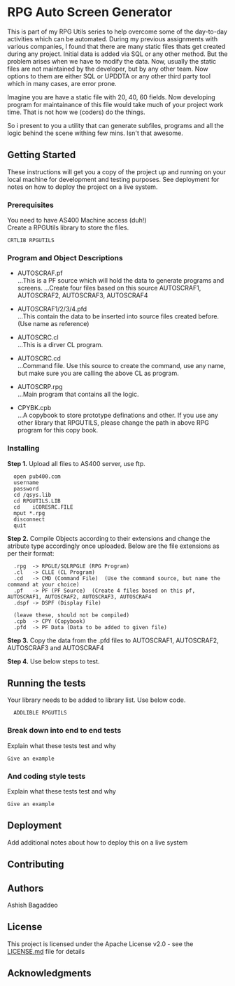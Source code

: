 # RPG Auto Screen Generator

This is part of my RPG Utils series to help overcome some of the day-to-day activities which can be automated.
During my previous assignments with various companies, I found that there are many static files thats get created during any project.
Initial data is added via SQL or any other method. But the problem arises when we have to modify the data. Now, usually the static files are not maintained by the developer, but by any other team. Now options to them are either SQL or UPDDTA or any other third party tool which in many cases, are error prone.

Imagine you are have a static file with 20, 40, 60 fields. Now developing program for maintainance of this file would take much of your project work time. That is not how we (coders) do the things.

So i present to you a utility that can generate subfiles, programs and all the logic behind the scene withing few mins. Isn't that awesome. 

## Getting Started

These instructions will get you a copy of the project up and running on your local machine for development and testing purposes. See deployment for notes on how to deploy the project on a live system.

### Prerequisites

You need to have AS400 Machine access (duh!)  
Create a RPGUtils library to store the files.
```
CRTLIB RPGUTILS
```

### Program and Object Descriptions  
  
  * AUTOSCRAF.pf  
  ...This is a PF source which will hold the data to generate programs and screens. 
  ...Create four files based on this source AUTOSCRAF1, AUTOSCRAF2, AUTOSCRAF3, AUTOSCRAF4

  * AUTOSCRAF1/2/3/4.pfd  
  ...This contain the data to be inserted into source files created before. (Use name as reference)

  * AUTOSCRC.cl  
  ...This is a dirver CL program. 

  * AUTOSCRC.cd  
  ...Command file. Use this source to create the command, use any name, but make sure you are calling the above CL as program.

  * AUTOSCRP.rpg  
  ...Main program that contains all the logic. 

  * CPYBK.cpb  
  ...A copybook to store prototype definations and other. If you use any other library that RPGUTILS, please change the path in above RPG program for this copy book.


### Installing

**Step 1.**
Upload all files to AS400 server, use ftp.
```
  open pub400.com
  username
  password
  cd /qsys.lib	
  cd RPGUTILS.LIB 				
  cd 	iCORESRC.FILE
  mput *.rpg
  disconnect
  quit
```
**Step 2.**
Compile Objects according to their extensions and change the atribute type accordingly once uploaded.
Below are the file extensions as per their format:  
```
  .rpg  -> RPGLE/SQLRPGLE (RPG Program)  
  .cl   -> CLLE (CL Program)  
  .cd   -> CMD (Command File)  (Use the command source, but name the command at your choice)
  .pf   -> PF (PF Source)  (Create 4 files based on this pf, AUTOSCRAF1, AUTOSCRAF2, AUTOSCRAF3, AUTOSCRAF4
  .dspf -> DSPF (Display File)  
  
  (leave these, should not be compiled)
  .cpb  -> CPY (Copybook)  
  .pfd  -> PF Data (Data to be added to given file)  
```
**Step 3.** 
Copy the data from the .pfd files to AUTOSCRAF1, AUTOSCRAF2, AUTOSCRAF3 and AUTOSCRAF4

**Step 4.**
Use below steps to test.


## Running the tests

Your library needs to be added to library list. Use below code.
```
  ADDLIBLE RPGUTILS
 ```
 

### Break down into end to end tests

Explain what these tests test and why

```
Give an example
```

### And coding style tests

Explain what these tests test and why

```
Give an example
```

## Deployment

Add additional notes about how to deploy this on a live system


## Contributing


## Authors

Ashish Bagaddeo

## License

This project is licensed under the Apache License v2.0 - see the [LICENSE.md](LICENSE.md) file for details

## Acknowledgments

